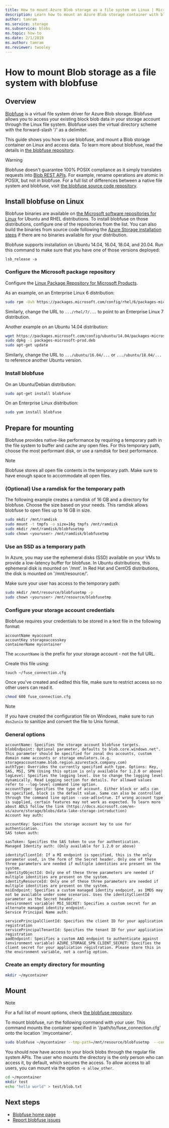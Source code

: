 ```yaml
---
title: How to mount Azure Blob storage as a file system on Linux | Microsoft Docs
description: Learn how to mount an Azure Blob storage container with blobfuse, a virtual file system driver on Linux.
author: tamram
ms.service: storage
ms.subservice: blobs
ms.topic: how-to
ms.date: 2/1/2019
ms.author: tamram
ms.reviewer: twooley
---
```


# How to mount Blob storage as a file system with blobfuse

## Overview
[Blobfuse](https://github.com/Azure/azure-storage-fuse) is a virtual file system driver for Azure Blob storage. Blobfuse allows you to access your existing block blob data in your storage account through the Linux file system. Blobfuse uses the virtual directory scheme with the forward-slash '/' as a delimiter.  

This guide shows you how to use blobfuse, and mount a Blob storage container on Linux and access data. To learn more about blobfuse, read the details in [the blobfuse repository](https://github.com/Azure/azure-storage-fuse).

> [!WARNING]
> Blobfuse doesn't guarantee 100% POSIX compliance as it simply translates requests into [Blob REST APIs](/rest/api/storageservices/blob-service-rest-api). For example, rename operations are atomic in POSIX, but not in blobfuse.
> For a full list of differences between a native file system and blobfuse, visit [the blobfuse source code repository](https://github.com/azure/azure-storage-fuse).
> 

## Install blobfuse on Linux
Blobfuse binaries are available on [the Microsoft software repositories for Linux](/windows-server/administration/Linux-Package-Repository-for-Microsoft-Software) for Ubuntu and RHEL distributions. To install blobfuse on those distributions, configure one of the repositories from the list. You can also build the binaries from source code following the [Azure Storage installation steps](https://github.com/Azure/azure-storage-fuse/wiki/1.-Installation#option-2---build-from-source) if there are no binaries available for your distribution.

Blobfuse supports installation on Ubuntu 14.04, 16.04, 18.04, and 20.04. Run this command to make sure that you have one of those versions deployed:
```
lsb_release -a
```

### Configure the Microsoft package repository
Configure the [Linux Package Repository for Microsoft Products](/windows-server/administration/Linux-Package-Repository-for-Microsoft-Software).

As an example, on an Enterprise Linux 6 distribution:
```bash
sudo rpm -Uvh https://packages.microsoft.com/config/rhel/6/packages-microsoft-prod.rpm
```

Similarly, change the URL to `.../rhel/7/...` to point to an Enterprise Linux 7 distribution.

Another example on an Ubuntu 14.04 distribution:
```bash
wget https://packages.microsoft.com/config/ubuntu/14.04/packages-microsoft-prod.deb
sudo dpkg -i packages-microsoft-prod.deb
sudo apt-get update
```

Similarly, change the URL to `.../ubuntu/16.04/...` or `.../ubuntu/18.04/...` to reference another Ubuntu version.

### Install blobfuse

On an Ubuntu/Debian distribution:
```bash
sudo apt-get install blobfuse
```

On an Enterprise Linux distribution:
```bash    
sudo yum install blobfuse
```

## Prepare for mounting
Blobfuse provides native-like performance by requiring a temporary path in the file system to buffer and cache any open files. For this temporary path, choose the most performant disk, or use a ramdisk for best performance. 

> [!NOTE]
> Blobfuse stores all open file contents in the temporary path. Make sure to have enough space to accommodate all open files. 
> 

### (Optional) Use a ramdisk for the temporary path
The following example creates a ramdisk of 16 GB and a directory for blobfuse. Choose the size based on your needs. This ramdisk allows blobfuse to open files up to 16 GB in size. 
```bash
sudo mkdir /mnt/ramdisk
sudo mount -t tmpfs -o size=16g tmpfs /mnt/ramdisk
sudo mkdir /mnt/ramdisk/blobfusetmp
sudo chown <youruser> /mnt/ramdisk/blobfusetmp
```

### Use an SSD as a temporary path
In Azure, you may use the ephemeral disks (SSD) available on your VMs to provide a low-latency buffer for blobfuse. In Ubuntu distributions, this ephemeral disk is mounted on '/mnt'. In Red Hat and CentOS distributions, the disk is mounted on '/mnt/resource/'.

Make sure your user has access to the temporary path:
```bash
sudo mkdir /mnt/resource/blobfusetmp -p
sudo chown <youruser> /mnt/resource/blobfusetmp
```

### Configure your storage account credentials
Blobfuse requires your credentials to be stored in a text file in the following format: 

```
accountName myaccount
accountKey storageaccesskey
containerName mycontainer
```
The `accountName` is the prefix for your storage account - not the full URL.

Create this file using:

```
touch ~/fuse_connection.cfg
```

Once you've created and edited this file, make sure to restrict access so no other users can read it.
```bash
chmod 600 fuse_connection.cfg
```

> [!NOTE]
> If you have created the configuration file on Windows, make sure to run `dos2unix` to sanitize and convert the file to Unix format. 
>

### General options

```
accountName: Specifies the storage account blobfuse targets.
blobEndpoint: Optional parameter, defaults to blob.core.windows.net". This parameter should be specified for zonal dns accounts, custom domain name accounts or storage emulators.(e.g. storageaccountname.blob.region.azurestack.company.com)
authType: Overrides the currently specified auth type. Options: Key, SAS, MSI, SPN (Using this option is only available for 1.2.0 or above)
logLevel: Specifies the logging level. Use to change the logging level dynamically. Read Logging section for details. For allowed values refer to --log-level command line option.
accountType: Specifies the type of account. Either block or adls can be specified, block is the default value. Same can also be controlled through the command line option --use-adls=true. If wrong account type is supplied, certain features may not work as expected. To learn more about ADLS follow the link (https://docs.microsoft.com/en-us/azure/storage/blobs/data-lake-storage-introduction)
Account key auth:

accountKey: Specifies the storage account key to use for authentication.
SAS token auth:

sasToken: Specifies the SAS token to use for authentication.
Managed Identity auth: (Only available for 1.2.0 or above)

identityClientId: If a MI endpoint is specified, this is the only parameter used, in the form of the Secret header. Only one of these three parameters are needed if multiple identities are present on the system.
identityObjectId: Only one of these three parameters are needed if multiple identities are present on the system.
identityResourceId: Only one of these three parameters are needed if multiple identities are present on the system.
msiEndpoint: Specifies a custom managed identity endpoint, as IMDS may not be available under some scenarios. Uses the identityClientId parameter as the Secret header.
(environment variable) MSI_SECRET: Specifies a custom secret for an alternate managed identity endpoint.
Service Principal Name auth:

servicePrincipalClientId: Specifies the client ID for your application registration
servicePrincipalTenantId: Specifies the tenant ID for your application registration
aadEndpoint: Specifies a custom AAD endpoint to authenticate against
(environment variable) AZURE_STORAGE_SPN_CLIENT_SECRET: Specifies the client secret for your application registration. Please store this in the environment variable, not a config option.

```

### Create an empty directory for mounting
```bash
mkdir ~/mycontainer
```

## Mount

> [!NOTE]
> For a full list of mount options, check [the blobfuse repository](https://github.com/Azure/azure-storage-fuse#mount-options).  
> 

To mount blobfuse, run the following command with your user. This command mounts the container specified in '/path/to/fuse_connection.cfg' onto the location '/mycontainer'.

```bash
sudo blobfuse ~/mycontainer --tmp-path=/mnt/resource/blobfusetmp  --config-file=/path/to/fuse_connection.cfg -o attr_timeout=240 -o entry_timeout=240 -o negative_timeout=120
```

You should now have access to your block blobs through the regular file system APIs. The user who mounts the directory is the only person who can access it, by default, which secures the access. To allow access to all users, you can mount via the option ```-o allow_other```. 

```bash
cd ~/mycontainer
mkdir test
echo "hello world" > test/blob.txt
```

## Next steps

* [Blobfuse home page](https://github.com/Azure/azure-storage-fuse#blobfuse)
* [Report blobfuse issues](https://github.com/Azure/azure-storage-fuse/issues)
